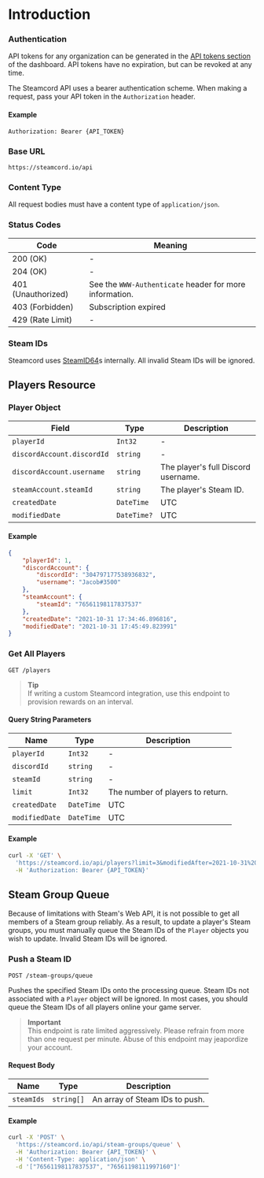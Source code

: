 # Introduction

### Authentication

API tokens for any organization can be generated in the [API tokens section](https://steamcord.io/dashboard/tokens) of the dashboard. API tokens have no expiration, but can be revoked at any time.

The Steamcord API uses a bearer authentication scheme. When making a request, pass your API token in the `Authorization` header.

#### Example

```http
Authorization: Bearer {API_TOKEN}
```

### Base URL

```
https://steamcord.io/api
```

### Content Type

All request bodies must have a content type of `application/json`.

### Status Codes

| Code               | Meaning                                                 |
| ------------------ | ------------------------------------------------------- |
| 200 (OK)           | -                                                       |
| 204 (OK)           | -                                                       |
| 401 (Unauthorized) | See the `WWW-Authenticate` header for more information. |
| 403 (Forbidden)    | Subscription expired                                    |
| 429 (Rate Limit)   | -                                                       |

### Steam IDs

Steamcord uses [SteamID64](https://developer.valvesoftware.com/wiki/SteamID)s internally. All invalid Steam IDs will be ignored.

## Players Resource

### Player Object  

| Field                      | Type        | Description                         |
| -------------------------- | ----------- | ----------------------------------- |
| `playerId`                 | `Int32`     | -                                   |
| `discordAccount.discordId` | `string`    | -                                   |
| `discordAccount.username`  | `string`    | The player's full Discord username. |
| `steamAccount.steamId`     | `string`    | The player's Steam ID.              |
| `createdDate`              | `DateTime`  | UTC                                 |
| `modifiedDate`             | `DateTime?` | UTC                                 |


#### Example

```json
{
    "playerId": 1,
    "discordAccount": {
        "discordId": "304797177538936832",
        "username": "Jacob#3500"
    },
    "steamAccount": {
        "steamId": "76561198117837537"
    },
    "createdDate": "2021-10-31 17:34:46.896816",
    "modifiedDate": "2021-10-31 17:45:49.823991"
}
```

### Get All Players
`GET /players`

> __Tip__ \
> If writing a custom Steamcord integration, use this endpoint to provision rewards on an interval.

#### Query String Parameters

| Name           | Type       | Description                      |
| -------------- | ---------- | -------------------------------- |
| `playerId`     | `Int32`    | -                                |
| `discordId`    | `string`   | -                                |
| `steamId`      | `string`   | -                                |
| `limit`        | `Int32`    | The number of players to return. |
| `createdDate`  | `DateTime` | UTC                              |
| `modifiedDate` | `DateTime` | UTC                              |

#### Example

```bash
curl -X 'GET' \
  'https://steamcord.io/api/players?limit=3&modifiedAfter=2021-10-31%2017%3A45%3A49.823991' \
  -H 'Authorization: Bearer {API_TOKEN}'
```

## Steam Group Queue

Because of limitations with Steam's Web API, it is not possible to get all members of a Steam group reliably. As a result, to update a player's Steam groups, you must manually queue the Steam IDs of the `Player` objects you wish to update. Invalid Steam IDs will be ignored.

### Push a Steam ID
`POST /steam-groups/queue`

Pushes the specified Steam IDs onto the processing queue. Steam IDs not associated with a `Player` object will be ignored. In most cases, you should queue the Steam IDs of all players online your game server.

> __Important__ \
> This endpoint is rate limited aggressively. Please refrain from more than one request per minute. Abuse of this endpoint may jeapordize your account.

#### Request Body

| Name            | Type       | Description                    |
| --------------- | ---------- | ------------------------------ |
| `steamIds`      | `string[]` | An array of Steam IDs to push. |

#### Example
```bash
curl -X 'POST' \
  'https://steamcord.io/api/steam-groups/queue' \
  -H 'Authorization: Bearer {API_TOKEN}' \
  -H 'Content-Type: application/json' \
  -d '["76561198117837537", "76561198111997160"]'
```
